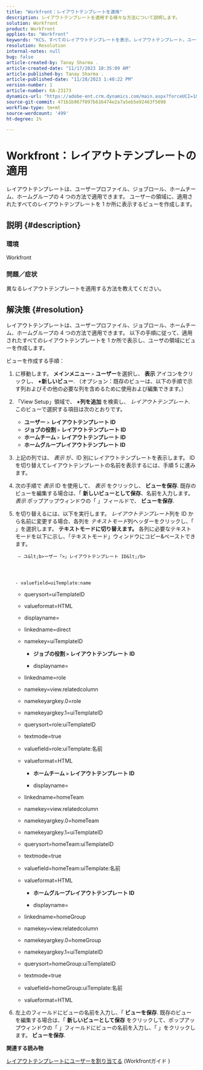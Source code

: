 ```yaml
---
title: "Workfront：レイアウトテンプレートを適用"
description: レイアウトテンプレートを適用する様々な方法について説明します。
solution: Workfront
product: Workfront
applies-to: "Workfront"
keywords: "KCS，すべてのレイアウトテンプレートを表示，レイアウトテンプレート，ユーザプロファイル，ジョブロール，ホームチーム，ホームグループ， Workfront"
resolution: Resolution
internal-notes: null
bug: false
article-created-by: Tanay Sharma .
article-created-date: "11/17/2023 10:35:09 AM"
article-published-by: Tanay Sharma .
article-published-date: "11/28/2023 1:40:22 PM"
version-number: 1
article-number: KA-23173
dynamics-url: "https://adobe-ent.crm.dynamics.com/main.aspx?forceUCI=1&pagetype=entityrecord&etn=knowledgearticle&id=4d4a34f8-3485-ee11-8179-6045bd006704"
source-git-commit: 471b1b967f097b616474e2a7a5eb5e92463f5698
workflow-type: tm+mt
source-wordcount: '499'
ht-degree: 1%

---
```


# Workfront：レイアウトテンプレートの適用


レイアウトテンプレートは、ユーザープロファイル、ジョブロール、ホームチーム、ホームグループの 4 つの方法で適用できます。 ユーザーの領域に、適用されたすべてのレイアウトテンプレートを 1 か所に表示するビューを作成します。

## 説明 {#description}


### 環境

Workfront



### 問題／症状

異なるレイアウトテンプレートを適用する方法を教えてください。


## 解決策 {#resolution}


レイアウトテンプレートは、ユーザープロファイル、ジョブロール、ホームチーム、ホームグループの 4 つの方法で適用できます。 以下の手順に従って、適用されたすべてのレイアウトテンプレートを 1 か所で表示し、ユーザの領域にビューを作成します。

ビューを作成する手順：

1. に移動します。 <b>メインメニュー </b>`>`  <b>ユーザー</b>を選択し、 <b>表示 </b>アイコンをクリックし、 <b>+新しいビュー</b>. （オプション：既存のビューは、以下の手順で示す列およびその他の必要な列を含めるために使用および編集できます。）
2. 「View Setup」領域で、 <b>+列を追加 </b>を検索し、 *レイアウトテンプレート*. このビューで選択する項目は次のとおりです。

   - <b>ユーザー</b> `>`  <b>レイアウトテンプレート ID</b>
   - <b>ジョブの役割 </b>`>`  <b>レイアウトテンプレート ID</b>
   - <b>ホームチーム </b>`>`  <b>レイアウトテンプレート ID</b>
   - <b>ホームグループレイアウトテンプレート ID</b>
3. 上記の列では、 *表示* が、ID 別にレイアウトテンプレートを表示します。 ID を切り替えてレイアウトテンプレートの名前を表示するには、手順 5 に進みます。
4. 次の手順で *表示* ID を使用して、 *表示* をクリックし、 <b>ビューを保存</b>. 既存のビューを編集する場合は、「 <b>新しいビューとして保存</b>、名前を入力します。 *表示* ポップアップウィンドウの「 」フィールドで、 <b>ビューを保存</b>.
5. を切り替えるには、以下を実行します。 *レイアウトテンプレート*&#x200B;列を ID から名前に変更する場合、各列を *テキストモード*&#x200B;列ヘッダーをクリックし、「 」を選択します。 <b>テキストモードに切り替えます。</b>
各列に必要なテキストモードを以下に示し、「テキストモード」ウィンドウにコピー&amp;ペーストできます。





        — ユ&lt;b>ーザー「>」レイアウトテンプレート ID&lt;/b> 
       
       
       
       
       - valuefield=uiTemplate:name
       
   - querysort=uiTemplateID
   - valueformat=HTML
   - displayname=
   - linkedname=direct
   - namekey=uiTemplateID




      - <b>ジョブの役割 `>`  レイアウトテンプレート ID </b>




      - displayname=
   - linkedname=role
   - namekey=view.relatedcolumn
   - namekeyargkey.0=role
   - namekeyargkey.1=uiTemplateID
   - querysort=role:uiTemplateID
   - textmode=true
   - valuefield=role:uiTemplate:名前
   - valueformat=HTML




      - <b>ホームチーム `>`  レイアウトテンプレート ID</b>




      - displayname=
   - linkedname=homeTeam
   - namekey=view.relatedcolumn
   - namekeyargkey.0=homeTeam
   - namekeyargkey.1=uiTemplateID
   - querysort=homeTeam:uiTemplateID
   - textmode=true
   - valuefield=homeTeam:uiTemplate:名前
   - valueformat=HTML




      - <b>ホームグループレイアウトテンプレート ID </b>




      - displayname=
   - linkedname=homeGroup
   - namekey=view.relatedcolumn
   - namekeyargkey.0=homeGroup
   - namekeyargkey.1=uiTemplateID
   - querysort=homeGroup:uiTemplateID
   - textmode=true
   - valuefield=homeGroup:uiTemplate:名前
   - valueformat=HTML
6. 左上のフィールドにビューの名前を入力し、「 <b>ビューを保存</b>. 既存のビューを編集する場合は、「 <b>新しいビューとして保存</b> をクリックして、ポップアップウィンドウの「 」フィールドにビューの名前を入力し、「 」をクリックします。 <b>ビューを保存</b>.


<b>関連する読み物</b>

[レイアウトテンプレートにユーザーを割り当てる](https://experienceleague.adobe.com/docs/workfront/using/administration-and-setup/customize/layout-templates/assign-users-to-layout-template.html) (Workfrontガイド )
